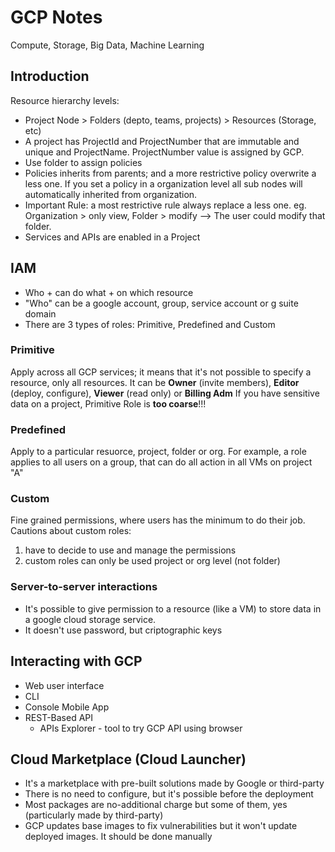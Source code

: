 # GCP Notes

Compute, Storage, Big Data, Machine Learning



## Introduction

Resource hierarchy levels:
- Project Node > Folders (depto, teams, projects) > Resources (Storage, etc)
- A project has ProjectId and ProjectNumber that are immutable and unique and ProjectName. ProjectNumber value is assigned by GCP.
- Use folder to assign policies
- Policies inherits from parents; and a more restrictive policy overwrite a less one. If you set a policy in a organization level all sub nodes will automatically inherited from organization.
- Important Rule: a most restrictive rule always replace a less one. eg. Organization > only view, Folder > modify --> The user could modify that folder.
- Services and APIs are enabled in a Project  



## IAM

- Who + can do what + on which resource
- "Who" can be a google account, group, service account or g suite domain
- There are 3 types of roles: Primitive, Predefined and Custom



### Primitive
Apply across all GCP services; it means that it's not possible to specify a resource, only all resources.
It can be **Owner** (invite members), **Editor** (deploy, configure), **Viewer** (read only) or **Billing Adm**
If you have sensitive data on a project, Primitive Role is **too coarse**!!!

### Predefined
Apply to a particular resuorce, project, folder or org. For example, a role applies to all users on a group, that can do all action in all VMs on project "A"

### Custom
Fine grained permissions, where users has the minimum to do their job. Cautions about custom roles: 
1) have to decide to use and manage the permissions 
2) custom roles can only be used project or org level (not folder)

### Server-to-server interactions

- It's possible to give permission to a resource (like a VM) to store data in a google cloud storage service. 
- It doesn't use password, but criptographic keys

  

## Interacting with GCP

- Web user interface
- CLI
- Console Mobile App
- REST-Based API
  - APIs Explorer - tool to try GCP API using browser 



## Cloud Marketplace (Cloud Launcher)

- It's a marketplace with pre-built solutions made by Google or third-party
- There is no need to configure, but it's possible before the deployment
- Most packages are no-additional charge but some of them, yes (particularly made by third-party)
- GCP updates base images to fix vulnerabilities but it won't update deployed images. It should be done manually